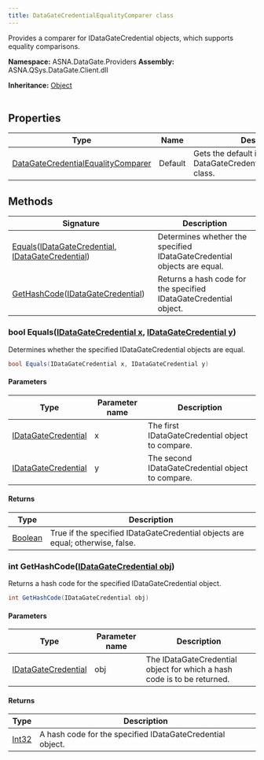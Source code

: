 ```yaml
---
title: DataGateCredentialEqualityComparer class
---
```


Provides a comparer for IDataGateCredential objects, which supports equality comparisons.

**Namespace:** ASNA.DataGate.Providers
**Assembly:** ASNA.QSys.DataGate.Client.dll

**Inheritance:** [Object](https://docs.microsoft.com/en-us/dotnet/api/system.object)
<br>
<br>

## Properties

| Type | Name | Description
| --- | --- | --- 
| [DataGateCredentialEqualityComparer](/reference/datagate/datagate-providers/datagate-credential-equality-comparer.html) | Default | Gets the default instance of the DataGateCredentialEqualityComparer class. |

## Methods

| Signature | Description |
| --- | --- |
| [Equals](#bool-equalsidatagatecredential-x-idatagatecredential-y)([IDataGateCredential](/reference/datagate/datagate-providers/i-datagate-credential.html), [IDataGateCredential](/reference/datagate/datagate-providers/i-datagate-credential.html)) | Determines whether the specified IDataGateCredential objects are equal.
| [GetHashCode](#int-gethashcodeidatagatecredential-obj)([IDataGateCredential](/reference/datagate/datagate-providers/i-datagate-credential.html)) | Returns a hash code for the specified IDataGateCredential object.

### bool Equals([IDataGateCredential x](/reference/datagate/datagate-providers/i-datagate-credential.html), [IDataGateCredential y](/reference/datagate/datagate-providers/i-datagate-credential.html))

Determines whether the specified IDataGateCredential objects are equal.

```cs
bool Equals(IDataGateCredential x, IDataGateCredential y)
```

#### Parameters

| Type | Parameter name | Description
| --- | --- | ---
| [IDataGateCredential](/reference/datagate/datagate-providers/i-datagate-credential.html) | x | The first IDataGateCredential object to compare.
| [IDataGateCredential](/reference/datagate/datagate-providers/i-datagate-credential.html) | y | The second IDataGateCredential object to compare.

#### Returns

| Type | Description
| --- | ---
| [Boolean](https://docs.microsoft.com/en-us/dotnet/api/system.boolean) | True if the specified IDataGateCredential objects are equal; otherwise, false.

### int GetHashCode([IDataGateCredential obj](/reference/datagate/datagate-providers/i-datagate-credential.html))

Returns a hash code for the specified IDataGateCredential object.

```cs
int GetHashCode(IDataGateCredential obj)
```

#### Parameters

| Type | Parameter name | Description
| --- | --- | ---
| [IDataGateCredential](/reference/datagate/datagate-providers/i-datagate-credential.html) | obj | The IDataGateCredential object for which a hash code is to be returned.

#### Returns

| Type | Description
| --- | ---
| [Int32](https://docs.microsoft.com/en-us/dotnet/api/system.int32) | A hash code for the specified IDataGateCredential object.
